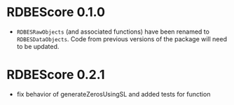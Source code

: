# RDBEScore 0.1.0

* `RDBESRawObjects` (and associated functions) have been renamed to `RDBESDataObjects`. Code from previous versions of the package will need to be updated. 

# RDBEScore 0.2.1

* fix behavior of generateZerosUsingSL and added tests for function

